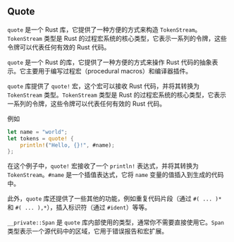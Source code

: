 ## Quote

`quote` 是一个 Rust 库，它提供了一种方便的方式来构造 `TokenStream`。`TokenStream` 类型是 Rust 的过程宏系统的核心类型，它表示一系列的令牌，这些令牌可以代表任何有效的 Rust 代码。

`quote` 是一个 Rust 的库，它提供了一种方便的方式来操作 Rust 代码的抽象表示。它主要用于编写过程宏（procedural macros）和编译器插件。

`quote` 库提供了 `quote!` 宏，这个宏可以接收 Rust 代码，并将其转换为 `TokenStream` 类型。`TokenStream` 类型是 Rust 的过程宏系统的核心类型，它表示一系列的令牌，这些令牌可以代表任何有效的 Rust 代码。

例如

```rust
let name = "world";
let tokens = quote! {
    println!("Hello, {}!", #name);
};
```

在这个例子中，`quote!` 宏接收了一个 `println!` 表达式，并将其转换为 `TokenStream`。`#name` 是一个插值表达式，它将 `name` 变量的值插入到生成的代码中。

此外，`quote` 库还提供了一些其他的功能，例如重复代码片段（通过 `#( ... )*` 和 `#( ... ),*`），插入标识符（通过 `#ident`）等等。

`__private::Span` 是 `quote` 库内部使用的类型，通常你不需要直接使用它。`Span` 类型表示一个源代码中的区域，它用于错误报告和宏扩展。